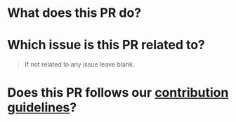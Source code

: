 # What does this PR do?

# Which issue is this PR related to?
> If not related to any issue leave blank.

# Does this PR follows our [contribution guidelines](https://github.com/NIT-Hamirpur-NITH/tipsNtricks/blob/master/CONTRIBUTING.md)?
